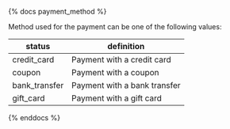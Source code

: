 {% docs payment_method %}
	
Method used for the payment can be one of the following values: 

| status         | definition                                       |
|----------------|--------------------------------------------------|
| credit_card    | Payment with a credit card                       |
| coupon         | Payment with a coupon                            |
| bank_transfer  | Payment with a bank transfer                     |
| gift_card      | Payment with a gift card                         |

{% enddocs %}